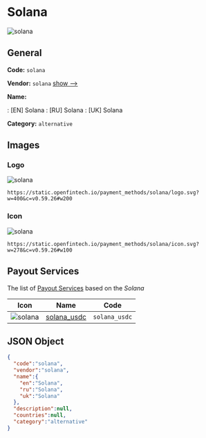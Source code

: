 
# Solana 
![solana](https://static.openfintech.io/payment_methods/solana/logo.svg?w=400&c=v0.59.26#w200)  

## General 
**Code:** `solana` 
 
**Vendor:** `solana` [show -->](/vendors/solana/) 
 
**Name:** 
 
:	[EN] Solana 
:	[RU] Solana 
:	[UK] Solana 
 
**Category:** `alternative` 
 

## Images 

### Logo 
![solana](https://static.openfintech.io/payment_methods/solana/logo.svg?w=400&c=v0.59.26#w200)  

```
https://static.openfintech.io/payment_methods/solana/logo.svg?w=400&c=v0.59.26#w200
```  

### Icon 
![solana](https://static.openfintech.io/payment_methods/solana/icon.svg?w=278&c=v0.59.26#w100)  

```
https://static.openfintech.io/payment_methods/solana/icon.svg?w=278&c=v0.59.26#w100
```  

## Payout Services 
 
The list of [Payout Services](/payout-services/) based on the _Solana_ 

|Icon|Name|Code| 
|:---:|:---:|:---:| 
|![solana](https://static.openfintech.io/payout_methods/solana/icon.svg?w=278&c=v0.59.26#w40) |[solana_usdc](/payout-services/solana_usdc/)|`solana_usdc`| 
 

## JSON Object 

```json
{
  "code":"solana",
  "vendor":"solana",
  "name":{
    "en":"Solana",
    "ru":"Solana",
    "uk":"Solana"
  },
  "description":null,
  "countries":null,
  "category":"alternative"
}
```  

